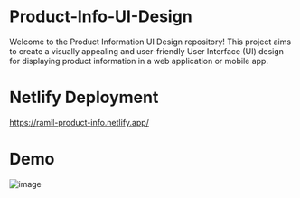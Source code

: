 # Product-Info-UI-Design
Welcome to the Product Information UI Design repository! This project aims to create a visually appealing and user-friendly User Interface (UI) design for displaying product information in a web application or mobile app.
<br>
# Netlify Deployment
https://ramil-product-info.netlify.app/

# Demo
![image](https://github.com/ramilvl/Product-Info-UI-Design/assets/98059442/959ed015-3eff-4388-b982-32ce195fe197)
